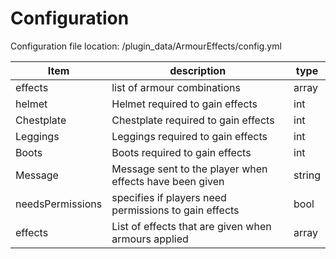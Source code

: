 # Configuration

Configuration file location: /plugin_data/ArmourEffects/config.yml

| Item | description | type |
| -----|-------------|----- |
| effects | list of armour combinations | array |
| helmet | Helmet required to gain effects | int |
| Chestplate | Chestplate required to gain effects | int |
| Leggings | Leggings required to gain effects | int |
| Boots | Boots required to gain effects | int |
| Message | Message sent to the player when effects have been given | string |
| needsPermissions | specifies if players need permissions to gain effects | bool |
| effects | List of effects that are given when armours applied | array |
